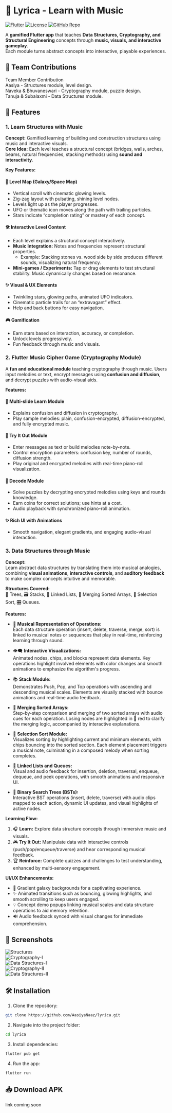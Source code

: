 # 🎵 Lyrica - Learn with Music

[![Flutter](https://img.shields.io/badge/Flutter-2.10-blue?logo=flutter&logoColor=white)](https://flutter.dev/)
[![License](https://img.shields.io/badge/License-MIT-green)](LICENSE)
[![GitHub Repo](https://img.shields.io/badge/GitHub-Repo-black?logo=github&logoColor=white)](https://github.com/AasiyaNaaz/lyrica)

A **gamified Flutter app** that teaches **Data Structures, Cryptography, and Structural Engineering** concepts through **music, visuals, and interactive gameplay**.  
Each module turns abstract concepts into interactive, playable experiences.


## 📌 Team Contributions
Team Member              Contribution   
Aasiya                 - Structures module, level design.  
Naveka & Bhuvaneswari  - Cryptography module, puzzle design.  
Tanuja & Subalaxmi     - Data Structures module.  


## 🚀 Features

### 1. Learn Structures with Music
**Concept:** Gamified learning of building and construction structures using music and interactive visuals.  
**Core Idea:** Each level teaches a structural concept (bridges, walls, arches, beams, natural frequencies, stacking methods) using **sound and interactivity**.

**Key Features:**

#### 🌌 Level Map (Galaxy/Space Map)
- Vertical scroll with cinematic glowing levels.  
- Zig-zag layout with pulsating, shining level nodes.  
- Levels light up as the player progresses.  
- UFO or thematic icon moves along the path with trailing particles.  
- Stars indicate “completion rating” or mastery of each concept.  

#### 🛠 Interactive Level Content
- Each level explains a structural concept interactively.  
- **Music Integration:** Notes and frequencies represent structural properties.  
  - Example: Stacking stones vs. wood side by side produces different sounds, visualizing natural frequency.  
- **Mini-games / Experiments:** Tap or drag elements to test structural stability. Music dynamically changes based on resonance.  

#### ✨ Visual & UX Elements
- Twinkling stars, glowing paths, animated UFO indicators.  
- Cinematic particle trails for an “extravagant” effect.  
- Help and back buttons for easy navigation.

#### 🎮 Gamification
- Earn stars based on interaction, accuracy, or completion.  
- Unlock levels progressively.  
- Fun feedback through music and visuals.


### 2. Flutter Music Cipher Game (Cryptography Module)
A **fun and educational module** teaching cryptography through music. Users input melodies or text, encrypt messages using **confusion and diffusion**, and decrypt puzzles with audio-visual aids.

**Features:**

#### 📖 Multi-slide Learn Module
- Explains confusion and diffusion in cryptography.  
- Play sample melodies: plain, confusion-encrypted, diffusion-encrypted, and fully encrypted music.

#### 🎹 Try It Out Module
- Enter messages as text or build melodies note-by-note.  
- Control encryption parameters: confusion key, number of rounds, diffusion strength.  
- Play original and encrypted melodies with real-time piano-roll visualization.

#### 🧩 Decode Module
- Solve puzzles by decrypting encrypted melodies using keys and rounds knowledge.  
- Earn coins for correct solutions; use hints at a cost.  
- Audio playback with synchronized piano-roll animation.

#### ✨ Rich UI with Animations
- Smooth navigation, elegant gradients, and engaging audio-visual interaction.


### 3. Data Structures through Music 

**Concept:**  
Learn abstract data structures by translating them into musical analogies, combining **visual animations**, **interactive controls**, and **auditory feedback** to make complex concepts intuitive and memorable.

**Structures Covered:**  
🌳 Trees, 🗃️ Stacks, 🔗 Linked Lists, 🔀 Merging Sorted Arrays, 🔢 Selection Sort, 🎛️ Queues.


**Features:**

- 🎵 **Musical Representation of Operations:**  
  Each data structure operation (insert, delete, traverse, merge, sort) is linked to musical notes or sequences that play in real-time, reinforcing learning through sound.

- 👁️‍🗨️ **Interactive Visualizations:**  
  Animated nodes, chips, and blocks represent data elements. Key operations highlight involved elements with color changes and smooth animations to emphasize the algorithm's progress.

- 📚 **Stack Module:**  
  Demonstrates Push, Pop, and Top operations with ascending and descending musical scales. Elements are visually stacked with bounce animations and real-time audio feedback.

- 🔄 **Merging Sorted Arrays:**  
  Step-by-step comparison and merging of two sorted arrays with audio cues for each operation. Losing nodes are highlighted in 🔴 red to clarify the merging logic, accompanied by interactive explanations.

- 🔎 **Selection Sort Module:**  
  Visualizes sorting by highlighting current and minimum elements, with chips bouncing into the sorted section. Each element placement triggers a musical note, culminating in a composed melody when sorting completes.

- 🔗 **Linked Lists and Queues:**  
  Visual and audio feedback for insertion, deletion, traversal, enqueue, dequeue, and peek operations, with smooth animations and responsive UI.

- 🌳 **Binary Search Trees (BSTs):**  
  Interactive BST operations (insert, delete, traverse) with audio clips mapped to each action, dynamic UI updates, and visual highlights of active nodes.

**Learning Flow:**  

1. 🎧 **Learn:** Explore data structure concepts through immersive music and visuals.  
2. 🎮 **Try It Out:** Manipulate data with interactive controls (push/pop/enqueue/traverse) and hear corresponding musical feedback.  
3. 🏆 **Reinforce:** Complete quizzes and challenges to test understanding, enhanced by multi-sensory engagement.

**UI/UX Enhancements:**  
- 🌌 Gradient galaxy backgrounds for a captivating experience.  
- ✨ Animated transitions such as bouncing, glowing highlights, and smooth scrolling to keep users engaged.  
- 💡 Concept demo popups linking musical scales and data structure operations to aid memory retention.  
- 🔊 Audio feedback synced with visual changes for immediate comprehension.

## 📸 Screenshots
![Structures](https://docs.google.com/document/d/103WJtJF6h3kg7W3-jvusZ3UjoFGshBblv6-UVyIsVaY/edit?usp=sharing)  
![Cryptography-I]([path_to_crypto_screenshot.png](https://docs.google.com/document/d/1cOPHK2Z9srj2H47SX2oODZcjS73hGH6gvjjeBbXQGKc/edit?usp=sharing))  
![Data Structures-I]([path_to_ds_screenshot.png](https://docs.google.com/document/d/1ygUYFeng5anpag63h5OXK7TXNFM3xHbT5zNxqrjBHnI/edit?usp=sharing))  
![Cryptography-II]([path_to_crypto_screenshot.png](https://docs.google.com/document/d/12tEA3iG3tksbZ5msZo_dphBma0hfuDFc4Op6gelQUEE/edit?usp=drivesdk))   
![Data Structures-II](path_to_ds_screenshot.png)


## 🛠️ Installation
1. Clone the repository:
```bash
git clone https://github.com/AasiyaNaaz/lyrica.git
```

2. Navigate into the project folder:
```bash
cd lyrica
```

3. Install dependencies:
```bash
flutter pub get
```

4. Run the app:
```bash
flutter run
```

## 📥 Download APK
link coming soon
